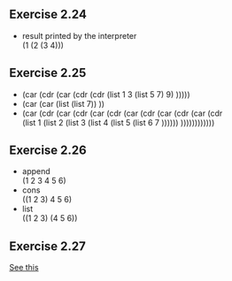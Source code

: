 ## Exercise 2.24
- result printed by the interpreter  
(1 (2 (3 4)))  

## Exercise 2.25
- (car (cdr (car (cdr (cdr (list 1 3 (list 5 7) 9) )))))  
- (car (car  (list (list 7)) ))  
- (car (cdr (car (cdr (car (cdr (car (cdr (car (cdr (car (cdr  
(list 1 (list 2 (list 3 (list 4 (list 5 (list 6 7 )))))) ))))))))))))  

## Exercise 2.26
- append  
(1 2 3 4 5 6)  
- cons  
((1 2 3) 4 5 6)
- list  
((1 2 3) (4 5 6))  

## Exercise 2.27
[See this](https://sicp.readthedocs.io/en/latest/chp2/27.html)
